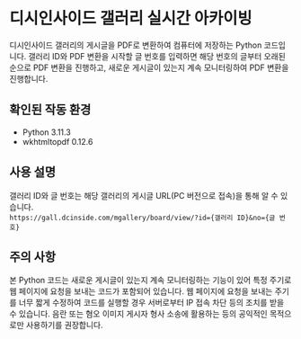 # 디시인사이드 갤러리 실시간 아카이빙
디시인사이드 갤러리의 게시글을 PDF로 변환하여 컴퓨터에 저장하는 Python 코드입니다. 갤러리 ID와 PDF 변환을 시작할 글 번호를 입력하면 해당 번호의 글부터 오래된 순으로 PDF 변환을 진행하고, 새로운 게시글이 있는지 계속 모니터링하여 PDF 변환을 진행합니다.

## 확인된 작동 환경
* Python 3.11.3
* wkhtmltopdf 0.12.6

## 사용 설명
갤러리 ID와 글 번호는 해당 갤러리의 게시글 URL(PC 버전으로 접속)을 통해 알 수 있습니다.  
`https://gall.dcinside.com/mgallery/board/view/?id={갤러리 ID}&no={글 번호}`

## 주의 사항
본 Python 코드는 새로운 게시글이 있는지 계속 모니터링하는 기능이 있어 특정 주기로 웹 페이지에 요청을 보내는 코드가 포함되어 있습니다. 웹 페이지에 요청을 보내는 주기를 너무 짧게 수정하여 코드를 실행할 경우 서버로부터 IP 접속 차단 등의 조치를 받을 수 있습니다.
음란 또는 혐오 이미지 게시자 형사 소송에 활용하는 등의 공익적인 목적으로만 사용하기를 권장합니다.